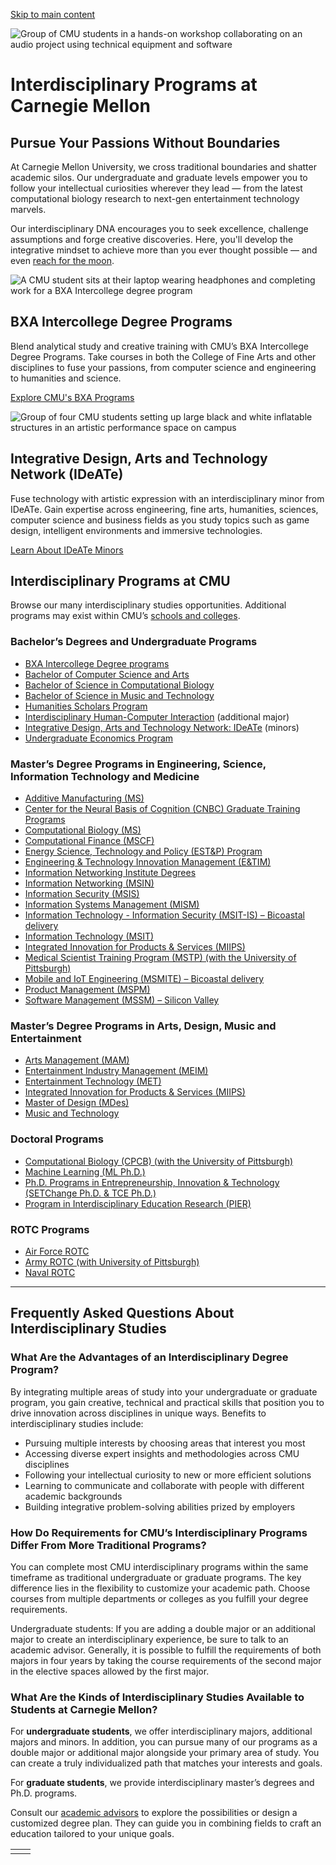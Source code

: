 [Skip to main content](https://www.cmu.edu/academics/interdisciplinary-programs#main-content)

![Group of CMU students in a hands-on workshop collaborating on an audio project using technical equipment and software](https://www.cmu.edu/sites/default/files/styles/large_hero_1920x1080/public/2025-05/interdisciplinary-programs-students-audio-workshop.jpg.webp?itok=-o8gzMRR)

# Interdisciplinary Programs at Carnegie Mellon

## Pursue Your Passions Without Boundaries

At Carnegie Mellon University, we cross traditional boundaries and shatter academic silos. Our undergraduate and graduate levels empower you to follow your intellectual curiosities wherever they lead — from the latest computational biology research to next-gen entertainment technology marvels.

Our interdisciplinary DNA encourages you to seek excellence, challenge assumptions and forge creative discoveries. Here, you'll develop the integrative mindset to achieve more than you ever thought possible — and even [reach for the moon](https://www.cmu.edu/news/stories/archives/2024/january/all-seven-cmu-colleges-send-iris-to-space).

![A CMU student sits at their laptop wearing headphones and completing work for a BXA Intercollege degree program](https://www.cmu.edu/sites/default/files/styles/large_box_800_x_600/public/2025-05/interdisciplinary-programs-student-bxa-program.jpg.webp?itok=XhR3OQb9)

## BXA Intercollege Degree Programs

Blend analytical study and creative training with CMU’s BXA Intercollege Degree Programs. Take courses in both the College of Fine Arts and other disciplines to fuse your passions, from computer science and engineering to humanities and science.

[Explore CMU's BXA Programs](https://www.cmu.edu/interdisciplinary/programs/index.html)

![Group of four CMU students setting up large black and white inflatable structures in an artistic performance space on campus](https://www.cmu.edu/sites/default/files/styles/large_box_800_x_600/public/2025-05/interdisciplinary-programs-students-inflatable-structures.jpg.webp?itok=-5vel3pr)

## Integrative Design, Arts and Technology Network (IDeATe)

Fuse technology with artistic expression with an interdisciplinary minor from IDeATe. Gain expertise across engineering, fine arts, humanities, sciences, computer science and business fields as you study topics such as game design, intelligent environments and immersive technologies.

[Learn About IDeATe Minors](http://ideate.cmu.edu/)

## Interdisciplinary Programs at CMU

Browse our many interdisciplinary studies opportunities. Additional programs may exist within CMU’s [schools and colleges](https://www.cmu.edu/academics).

### Bachelor’s Degrees and Undergraduate Programs

- [BXA Intercollege Degree programs](https://www.cmu.edu/interdisciplinary/programs/index.html)
- [Bachelor of Computer Science and Arts](https://www.cmu.edu/interdisciplinary/programs/bcsa.html)
- [Bachelor of Science in Computational Biology](https://cbd.cmu.edu/education/undergraduate/index.html)
- [Bachelor of Science in Music and Technology](https://www.cmu.edu/cfa/music/programs/undergraduate-programs/undergrad-music-technology.html)
- [Humanities Scholars Program](http://www.cmu.edu/dietrich/hsp/)
- [Interdisciplinary Human-Computer Interaction](https://www.hcii.cmu.edu/academics/hci-undergrad/additional-major-hci) (additional major)
- [Integrative Design, Arts and Technology Network: IDeATe](http://ideate.cmu.edu/) (minors)
- [Undergraduate Economics Program](https://www.cmu.edu/tepper/programs/undergraduate-programs/economics.html)

### Master’s Degree Programs in Engineering, Science, Information Technology and Medicine

- [Additive Manufacturing (MS)](https://www.cmu.edu/engineering/am/apply/index.html)
- [Center for the Neural Basis of Cognition (CNBC) Graduate Training Programs](http://www.cnbc.cmu.edu/training/graduate/)
- [Computational Biology (MS)](http://www.cmu.edu/bio/graduate/prospective_students/ms_comp_bio/program_description.html)
- [Computational Finance (MSCF)](https://www.cmu.edu/mscf/index.html)
- [Energy Science, Technology and Policy (EST&P) Program](https://www.cmu.edu/engineering/estp/degree-programs/index.html)
- [Engineering & Technology Innovation Management (E&TIM)](http://www.cit.cmu.edu/etim/)
- [Information Networking Institute Degrees](http://www.ini.cmu.edu/degrees/index.html)
- [Information Networking (MSIN)](http://www.ini.cmu.edu/degrees/msin/index.html)
- [Information Security (MSIS)](http://www.ini.cmu.edu/degrees/msis/index.html)
- [Information Systems Management (MISM)](https://www.heinz.cmu.edu/programs/information-systems-management-master/)
- [Information Technology - Information Security (MSIT-IS) – Bicoastal delivery](https://www.cmu.edu/ini/academics/bicoastal/index.html)
- [Information Technology (MSIT)](https://www.heinz.cmu.edu/programs/information-technology-master/)
- [Integrated Innovation for Products & Services (MIIPS)](https://www.cmu.edu/iii/on-campus-degrees/miips/index.html)
- [Medical Scientist Training Program (MSTP) (with the University of Pittsburgh)](https://www.mdphd.pitt.edu/)
- [Mobile and IoT Engineering (MSMITE) – Bicoastal delivery](https://www.cmu.edu/ini/academics/bicoastal/index.html)
- [Product Management (MSPM)](https://ms-product-management.cmu.edu/)
- [Software Management (MSSM) – Silicon Valley](https://www.cmu.edu/iii/on-campus-degrees/mssm/index.html)

### Master’s Degree Programs in Arts, Design, Music and Entertainment

- [Arts Management (MAM)](https://www.heinz.cmu.edu/programs/arts-management-master/)
- [Entertainment Industry Management (MEIM)](https://www.heinz.cmu.edu/programs/entertainment-industry-management-master/)
- [Entertainment Technology (MET)](https://www.etc.cmu.edu/learn/curriculum/)
- [Integrated Innovation for Products & Services (MIIPS)](https://www.cmu.edu/iii/on-campus-degrees/miips/index.html)
- [Master of Design (MDes)](https://design.cmu.edu/content/master-design)
- [Music and Technology](https://www.cmu.edu/cfa/music/programs/graduate-programs/grad-music-technology.html)

### Doctoral Programs

- [Computational Biology (CPCB) (with the University of Pittsburgh)](http://www.compbio.cmu.edu/)
- [Machine Learning (ML Ph.D.)](http://www.ml.cmu.edu/prospective-students/ml-phd.html)
- [Ph.D. Programs in Entrepreneurship, Innovation & Technology (SETChange Ph.D. & TCE Ph.D.)](http://www.cmu.edu/SETChange/education-programs/index.html)
- [Program in Interdisciplinary Education Research (PIER)](http://www.cmu.edu/pier/index.html)

### ROTC Programs

- [Air Force ROTC](http://www.afrotc.com/)
- [Army ROTC (with University of Pittsburgh)](https://www.cmu.edu/veterans/rotc/index.html)
- [Naval ROTC](http://www.cmu.edu/nrotc/)

* * *

## Frequently Asked Questions About Interdisciplinary Studies

### What Are the Advantages of an Interdisciplinary Degree Program?

By integrating multiple areas of study into your undergraduate or graduate program, you gain creative, technical and practical skills that position you to drive innovation across disciplines in unique ways. Benefits to interdisciplinary studies include:

- Pursuing multiple interests by choosing areas that interest you most
- Accessing diverse expert insights and methodologies across CMU disciplines
- Following your intellectual curiosity to new or more efficient solutions
- Learning to communicate and collaborate with people with different academic backgrounds
- Building integrative problem-solving abilities prized by employers

### How Do Requirements for CMU’s Interdisciplinary Programs Differ From More Traditional Programs?

You can complete most CMU interdisciplinary programs within the same timeframe as traditional undergraduate or graduate programs. The key difference lies in the flexibility to customize your academic path. Choose courses from multiple departments or colleges as you fulfill your degree requirements.

Undergraduate students: If you are adding a double major or an additional major to create an interdisciplinary experience, be sure to talk to an academic advisor. Generally, it is possible to fulfill the requirements of both majors in four years by taking the course requirements of the second major in the elective spaces allowed by the first major.

### What Are the Kinds of Interdisciplinary Studies Available to Students at Carnegie Mellon?

For **undergraduate students**, we offer interdisciplinary majors, additional majors and minors. In addition, you can pursue many of our programs as a double major or additional major alongside your primary area of study. You can create a truly individualized path that matches your interests and goals.

For **graduate students**, we provide interdisciplinary master’s degrees and Ph.D. programs.

Consult our [academic advisors](https://www.cmu.edu/student-success/advising/find-an-advisor.html) to explore the possibilities or design a customized degree plan. They can guide you in combining fields to craft an education tailored to your unique goals.

|     |     |
| --- | --- |
|  |  |
